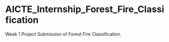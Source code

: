 # AICTE_Internship_Forest_Fire_Classification
Week 1 Project Submission of Forest Fire Classification.
